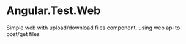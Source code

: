 # Angular.Test.Web
Simple web with upload/download files component, using web api to post/get files
